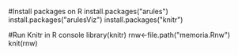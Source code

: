 #Install packages on R
	install.packages("arules")
	install.packages("arulesViz")
	install.packages("knitr")

#Run Knitr in R console
	library(knitr)
	rnw<-file.path("memoria.Rnw")
	knit(rnw)